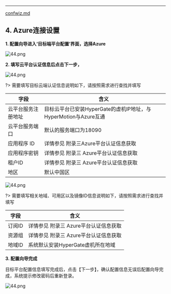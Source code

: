 ---

[confwiz.md](../confwiz.md ':include')



## 4. Azure连接设置


**1. 配置向导进入‘目标端平台配置’界面，选择Azure**

![44.png](https://oneprocloud.oss-cn-beijing.aliyuncs.com/_images/standalone/azure/9.png ':size=90%')

**2. 填写云平台认证信息后点击下一步，**

![44.png](https://oneprocloud.oss-cn-beijing.aliyuncs.com/_images/standalone/azure/10.png ':size=90%')

?> 需要填写目标云端认证信息说明如下，请按照需求进行查找并填写

字段  | 含义
------------- | ----------------------
云平台服务注册地址  |目标云平台已安装HyperGate的虚机IP地址，与HyperMotion与Azure互通
云平台服务端口  | 默认的服务端口为18090
应用程序 ID | 详情参见 附录三Azure平台认证信息获取
应用程序密钥  | 详情参见 附录三 Azure平台认证信息获取
租户ID | 详情参见 附录三 Azure平台认证信息获取
地区 | 默认中国区

![44.png](https://oneprocloud.oss-cn-beijing.aliyuncs.com/_images/standalone/azure/11.png ':size=90%')

?> 需要填写相关地域、可用区以及镜像ID信息说明如下，请按照需求进行查找并填写

字段  | 含义
------------- | ----------------------
订阅ID  |详情参见 附录三 Azure平台认证信息获取
资源组  | 详情参见 附录三 Azure平台认证信息获取
地域ID| 系统默认安装HyperGate虚机所在地域


**3. 配置向导完成**

目标平台配置信息填写完成后，点击【下一步】，确认配置信息无误后配置向导完成，系统提示修改密码后重新登录。

![44.png](https://oneprocloud.oss-cn-beijing.aliyuncs.com/_images/standalone/azure/12.png ':size=90%')